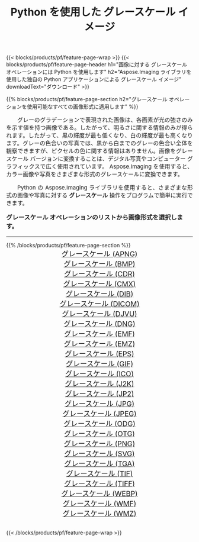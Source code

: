 ﻿---
title: Python を使用した グレースケール イメージ 
weight: 3920
url: /ja/python-net/grayscale/ 
lang: ja
langdirlevel: 2
locales: zh-hans,ja,it,ru,de,es,fr,nl,id,lt,pl,pt,vi,tr,ko,zh-hant,ar,hi,th,sv,cs,uk,he
description: 独自の Python アプリケーションとサーバー API を使用して、Aspose.Imaging ライブラリを グレースケール の画像と写真に適用します。
---

{{< blocks/products/pf/feature-page-wrap >}}
{{< blocks/products/pf/feature-page-header h1="画像に対する グレースケール オペレーションには Python を使用します" h2="Aspose.Imaging ライブラリを使用した独自の Python アプリケーションによる グレースケール イメージ" downloadText="ダウンロード" >}}


{{% blocks/products/pf/feature-page-section  h2="グレースケール オペレーションを使用可能なすべての画像形式に適用します" %}}
<p align="justify" style="text-indent:2em;font-size:15px;">
グレーのグラデーションで表現された画像は、各画素が光の強さのみを示す値を持つ画像である。したがって、明るさに関する情報のみが得られます。したがって、黒の輝度が最も低くなり、白の輝度が最も高くなります。グレーの色合いの写真では、黒から白までのグレーの色合い全体を観察できますが、ピクセルの色に関する情報はありません。画像をグレースケール バージョンに変換することは、デジタル写真やコンピューター グラフィックスで広く使用されています。 Aspose.Imaging を使用すると、カラー画像や写真をさまざまな形式のグレースケールに変換できます。
</p>
<p align="justify" style="text-indent:2em;font-size:15px;">
Python の Aspose.Imaging ライブラリを使用すると、さまざまな形式の画像や写真に対する <b>グレースケール</b> 操作をプログラムで簡単に実行できます。
</p>
<h3 style="margin-top:16px;">
グレースケール オペレーションのリストから画像形式を選択します。
</h3>
<hr/>
{{% /blocks/products/pf/feature-page-section %}}
<div class="container-fluid productfamilypage bg-gray">
    <div class="convertypes bg-gray agp-content section">
        <div class="container">
		<div class="row other-converters" style="gap: 10px;font-size: 19px;text-align:center;">
		    <div class='col-md-3 other-converter remove-lp remove-rp'><a href="/imaging/ja/python-net/grayscale/apng/" style="padding:15px;">グレースケール (APNG)</a></div><div class='col-md-3 other-converter remove-lp remove-rp'><a href="/imaging/ja/python-net/grayscale/bmp/" style="padding:15px;">グレースケール (BMP)</a></div><div class='col-md-3 other-converter remove-lp remove-rp'><a href="/imaging/ja/python-net/grayscale/cdr/" style="padding:15px;">グレースケール (CDR)</a></div><div class='col-md-3 other-converter remove-lp remove-rp'><a href="/imaging/ja/python-net/grayscale/cmx/" style="padding:15px;">グレースケール (CMX)</a></div><div class='col-md-3 other-converter remove-lp remove-rp'><a href="/imaging/ja/python-net/grayscale/dib/" style="padding:15px;">グレースケール (DIB)</a></div><div class='col-md-3 other-converter remove-lp remove-rp'><a href="/imaging/ja/python-net/grayscale/dicom/" style="padding:15px;">グレースケール (DICOM)</a></div><div class='col-md-3 other-converter remove-lp remove-rp'><a href="/imaging/ja/python-net/grayscale/djvu/" style="padding:15px;">グレースケール (DJVU)</a></div><div class='col-md-3 other-converter remove-lp remove-rp'><a href="/imaging/ja/python-net/grayscale/dng/" style="padding:15px;">グレースケール (DNG)</a></div><div class='col-md-3 other-converter remove-lp remove-rp'><a href="/imaging/ja/python-net/grayscale/emf/" style="padding:15px;">グレースケール (EMF)</a></div><div class='col-md-3 other-converter remove-lp remove-rp'><a href="/imaging/ja/python-net/grayscale/emz/" style="padding:15px;">グレースケール (EMZ)</a></div><div class='col-md-3 other-converter remove-lp remove-rp'><a href="/imaging/ja/python-net/grayscale/eps/" style="padding:15px;">グレースケール (EPS)</a></div><div class='col-md-3 other-converter remove-lp remove-rp'><a href="/imaging/ja/python-net/grayscale/gif/" style="padding:15px;">グレースケール (GIF)</a></div><div class='col-md-3 other-converter remove-lp remove-rp'><a href="/imaging/ja/python-net/grayscale/ico/" style="padding:15px;">グレースケール (ICO)</a></div><div class='col-md-3 other-converter remove-lp remove-rp'><a href="/imaging/ja/python-net/grayscale/j2k/" style="padding:15px;">グレースケール (J2K)</a></div><div class='col-md-3 other-converter remove-lp remove-rp'><a href="/imaging/ja/python-net/grayscale/jp2/" style="padding:15px;">グレースケール (JP2)</a></div><div class='col-md-3 other-converter remove-lp remove-rp'><a href="/imaging/ja/python-net/grayscale/jpg/" style="padding:15px;">グレースケール (JPG)</a></div><div class='col-md-3 other-converter remove-lp remove-rp'><a href="/imaging/ja/python-net/grayscale/jpeg/" style="padding:15px;">グレースケール (JPEG)</a></div><div class='col-md-3 other-converter remove-lp remove-rp'><a href="/imaging/ja/python-net/grayscale/odg/" style="padding:15px;">グレースケール (ODG)</a></div><div class='col-md-3 other-converter remove-lp remove-rp'><a href="/imaging/ja/python-net/grayscale/otg/" style="padding:15px;">グレースケール (OTG)</a></div><div class='col-md-3 other-converter remove-lp remove-rp'><a href="/imaging/ja/python-net/grayscale/png/" style="padding:15px;">グレースケール (PNG)</a></div><div class='col-md-3 other-converter remove-lp remove-rp'><a href="/imaging/ja/python-net/grayscale/svg/" style="padding:15px;">グレースケール (SVG)</a></div><div class='col-md-3 other-converter remove-lp remove-rp'><a href="/imaging/ja/python-net/grayscale/tga/" style="padding:15px;">グレースケール (TGA)</a></div><div class='col-md-3 other-converter remove-lp remove-rp'><a href="/imaging/ja/python-net/grayscale/tif/" style="padding:15px;">グレースケール (TIF)</a></div><div class='col-md-3 other-converter remove-lp remove-rp'><a href="/imaging/ja/python-net/grayscale/tiff/" style="padding:15px;">グレースケール (TIFF)</a></div><div class='col-md-3 other-converter remove-lp remove-rp'><a href="/imaging/ja/python-net/grayscale/webp/" style="padding:15px;">グレースケール (WEBP)</a></div><div class='col-md-3 other-converter remove-lp remove-rp'><a href="/imaging/ja/python-net/grayscale/wmf/" style="padding:15px;">グレースケール (WMF)</a></div><div class='col-md-3 other-converter remove-lp remove-rp'><a href="/imaging/ja/python-net/grayscale/wmz/" style="padding:15px;">グレースケール (WMZ)</a></div>
                </div>
        </div>
    </div>
</div>
<br/>

{{< /blocks/products/pf/feature-page-wrap >}}
